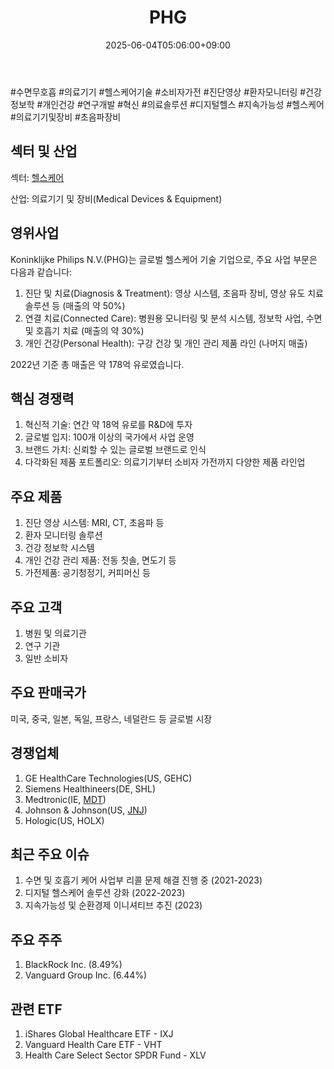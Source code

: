 ﻿---
title: "PHG"
date: 2025-06-04T05:06:00+09:00
lastmod: 2025-06-04T05:06:00+09:00
type: docs
sidebar:
  open: true
weight: 689
---
<div style="display:none">
  <meta property="article:published_time" content="2025-06-03T20:06:00Z" />
  <meta property="article:modified_time" content="2025-06-03T20:06:00Z" />
</div>
#수면무호흡 #의료기기 #헬스케어기술 #소비자가전 #진단영상 #환자모니터링 #건강정보학 #개인건강 #연구개발 #혁신 #의료솔루션 #디지털헬스 #지속가능성 #헬스케어 #의료기기및장비 #초음파장비

## 섹터 및 산업

섹터: [헬스케어](/industry-study/2산업헬스케어/)

산업: 의료기기 및 장비(Medical Devices & Equipment)

## 영위사업

Koninklijke Philips N.V.(PHG)는 글로벌 헬스케어 기술 기업으로, 주요 사업 부문은 다음과 같습니다:

1. 진단 및 치료(Diagnosis & Treatment): 영상 시스템, 초음파 장비, 영상 유도 치료 솔루션 등 (매출의 약 50%)
2. 연결 치료(Connected Care): 병원용 모니터링 및 분석 시스템, 정보학 사업, 수면 및 호흡기 치료 (매출의 약 30%)
3. 개인 건강(Personal Health): 구강 건강 및 개인 관리 제품 라인 (나머지 매출)

2022년 기준 총 매출은 약 178억 유로였습니다.

## 핵심 경쟁력

1. 혁신적 기술: 연간 약 18억 유로를 R&D에 투자
2. 글로벌 입지: 100개 이상의 국가에서 사업 운영
3. 브랜드 가치: 신뢰할 수 있는 글로벌 브랜드로 인식
4. 다각화된 제품 포트폴리오: 의료기기부터 소비자 가전까지 다양한 제품 라인업

## 주요 제품

1. 진단 영상 시스템: MRI, CT, 초음파 등
2. 환자 모니터링 솔루션
3. 건강 정보학 시스템
4. 개인 건강 관리 제품: 전동 칫솔, 면도기 등
5. 가전제품: 공기청정기, 커피머신 등

## 주요 고객

1. 병원 및 의료기관
2. 연구 기관
3. 일반 소비자

## 주요 판매국가

미국, 중국, 일본, 독일, 프랑스, 네덜란드 등 글로벌 시장

## 경쟁업체

1. GE HealthCare Technologies(US, GEHC)
2. Siemens Healthineers(DE, SHL)
3. Medtronic(IE, [MDT](/company-analysis/mdt/))
4. Johnson & Johnson(US, [JNJ](/company-analysis/jnj/))
5. Hologic(US, HOLX)

## 최근 주요 이슈

1. 수면 및 호흡기 케어 사업부 리콜 문제 해결 진행 중 (2021-2023)
2. 디지털 헬스케어 솔루션 강화 (2022-2023)
3. 지속가능성 및 순환경제 이니셔티브 추진 (2023)

## 주요 주주

1. BlackRock Inc. (8.49%)
2. Vanguard Group Inc. (6.44%)

## 관련 ETF

1. iShares Global Healthcare ETF - IXJ
2. Vanguard Health Care ETF - VHT
3. Health Care Select Sector SPDR Fund - XLV
